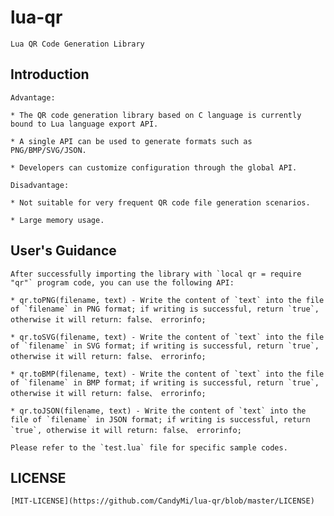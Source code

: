 # lua-qr

	Lua QR Code Generation Library

## Introduction

	Advantage:

	* The QR code generation library based on C language is currently bound to Lua language export API.

	* A single API can be used to generate formats such as PNG/BMP/SVG/JSON.

	* Developers can customize configuration through the global API.

	Disadvantage:

	* Not suitable for very frequent QR code file generation scenarios.

	* Large memory usage.

## User's Guidance

	After successfully importing the library with `local qr = require "qr"` program code, you can use the following API:

	* qr.toPNG(filename, text) - Write the content of `text` into the file of `filename` in PNG format; if writing is successful, return `true`, otherwise it will return: false、 errorinfo;

	* qr.toSVG(filename, text) - Write the content of `text` into the file of `filename` in SVG format; if writing is successful, return `true`, otherwise it will return: false、 errorinfo;

	* qr.toBMP(filename, text) - Write the content of `text` into the file of `filename` in BMP format; if writing is successful, return `true`, otherwise it will return: false、 errorinfo;

	* qr.toJSON(filename, text) - Write the content of `text` into the file of `filename` in JSON format; if writing is successful, return `true`, otherwise it will return: false、 errorinfo;

	Please refer to the `test.lua` file for specific sample codes.

## LICENSE

	[MIT-LICENSE](https://github.com/CandyMi/lua-qr/blob/master/LICENSE)